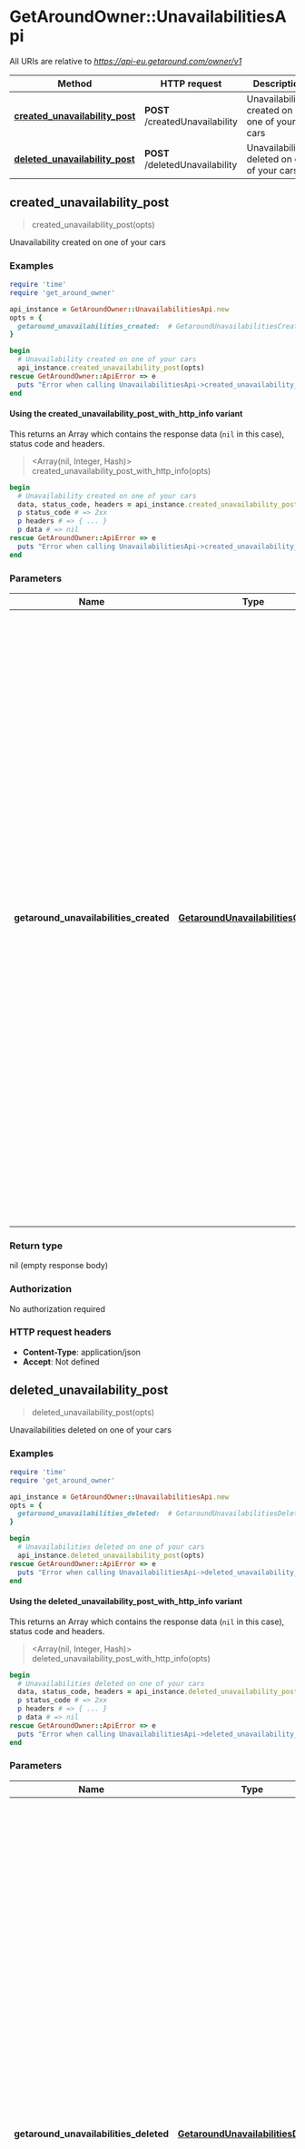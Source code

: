 # GetAroundOwner::UnavailabilitiesApi

All URIs are relative to *https://api-eu.getaround.com/owner/v1*

| Method | HTTP request | Description |
| ------ | ------------ | ----------- |
| [**created_unavailability_post**](UnavailabilitiesApi.md#created_unavailability_post) | **POST** /createdUnavailability | Unavailability created on one of your cars |
| [**deleted_unavailability_post**](UnavailabilitiesApi.md#deleted_unavailability_post) | **POST** /deletedUnavailability | Unavailabilities deleted on one of your cars |


## created_unavailability_post

> created_unavailability_post(opts)

Unavailability created on one of your cars

### Examples

```ruby
require 'time'
require 'get_around_owner'

api_instance = GetAroundOwner::UnavailabilitiesApi.new
opts = {
  getaround_unavailabilities_created:  # GetaroundUnavailabilitiesCreated | This event is triggered whenever an unavailability is created (through the API or directly in the app/website). It shows the unavailability that has just been created, with the same timestamps as those entered by the user. It does not show the changes of other potential overlapping unavailabilities. For example: if an unavailability was already set between June 10 and June 20, and if the user creates a new one between June 18 and June 22, this webhook will only send information about the newly created June 18 - June 22 unavailability. It will not show that, under the hood, the unavailability from June 10 to June 20 has be deleted, and that a new unavailability from June 10 to June 22 has been created.
}

begin
  # Unavailability created on one of your cars
  api_instance.created_unavailability_post(opts)
rescue GetAroundOwner::ApiError => e
  puts "Error when calling UnavailabilitiesApi->created_unavailability_post: #{e}"
end
```

#### Using the created_unavailability_post_with_http_info variant

This returns an Array which contains the response data (`nil` in this case), status code and headers.

> <Array(nil, Integer, Hash)> created_unavailability_post_with_http_info(opts)

```ruby
begin
  # Unavailability created on one of your cars
  data, status_code, headers = api_instance.created_unavailability_post_with_http_info(opts)
  p status_code # => 2xx
  p headers # => { ... }
  p data # => nil
rescue GetAroundOwner::ApiError => e
  puts "Error when calling UnavailabilitiesApi->created_unavailability_post_with_http_info: #{e}"
end
```

### Parameters

| Name | Type | Description | Notes |
| ---- | ---- | ----------- | ----- |
| **getaround_unavailabilities_created** | [**GetaroundUnavailabilitiesCreated**](GetaroundUnavailabilitiesCreated.md) | This event is triggered whenever an unavailability is created (through the API or directly in the app/website). It shows the unavailability that has just been created, with the same timestamps as those entered by the user. It does not show the changes of other potential overlapping unavailabilities. For example: if an unavailability was already set between June 10 and June 20, and if the user creates a new one between June 18 and June 22, this webhook will only send information about the newly created June 18 - June 22 unavailability. It will not show that, under the hood, the unavailability from June 10 to June 20 has be deleted, and that a new unavailability from June 10 to June 22 has been created. | [optional] |

### Return type

nil (empty response body)

### Authorization

No authorization required

### HTTP request headers

- **Content-Type**: application/json
- **Accept**: Not defined


## deleted_unavailability_post

> deleted_unavailability_post(opts)

Unavailabilities deleted on one of your cars

### Examples

```ruby
require 'time'
require 'get_around_owner'

api_instance = GetAroundOwner::UnavailabilitiesApi.new
opts = {
  getaround_unavailabilities_deleted:  # GetaroundUnavailabilitiesDeleted | This event is triggered whenever an unavailability is deleted (through the API or directly in the app/website). It shows the unavailability that has just been deleted, with the same timestamps as those entered by the user. It does not show the changes of other potential overlapping unavailabilities. For example: if an unavailability was already set between June 10 and June 20, and if the user deletes an unavailability between June 18 and June 22 (to set their car as available between this dates), this webhook will only send information about the newly deleted June 18 - June 22 unavailability. It will not show that, under the hood, the unavailability from June 10 to June 20 has be deleted, and that a new unavailability from June 10 to June 18 has been created.
}

begin
  # Unavailabilities deleted on one of your cars
  api_instance.deleted_unavailability_post(opts)
rescue GetAroundOwner::ApiError => e
  puts "Error when calling UnavailabilitiesApi->deleted_unavailability_post: #{e}"
end
```

#### Using the deleted_unavailability_post_with_http_info variant

This returns an Array which contains the response data (`nil` in this case), status code and headers.

> <Array(nil, Integer, Hash)> deleted_unavailability_post_with_http_info(opts)

```ruby
begin
  # Unavailabilities deleted on one of your cars
  data, status_code, headers = api_instance.deleted_unavailability_post_with_http_info(opts)
  p status_code # => 2xx
  p headers # => { ... }
  p data # => nil
rescue GetAroundOwner::ApiError => e
  puts "Error when calling UnavailabilitiesApi->deleted_unavailability_post_with_http_info: #{e}"
end
```

### Parameters

| Name | Type | Description | Notes |
| ---- | ---- | ----------- | ----- |
| **getaround_unavailabilities_deleted** | [**GetaroundUnavailabilitiesDeleted**](GetaroundUnavailabilitiesDeleted.md) | This event is triggered whenever an unavailability is deleted (through the API or directly in the app/website). It shows the unavailability that has just been deleted, with the same timestamps as those entered by the user. It does not show the changes of other potential overlapping unavailabilities. For example: if an unavailability was already set between June 10 and June 20, and if the user deletes an unavailability between June 18 and June 22 (to set their car as available between this dates), this webhook will only send information about the newly deleted June 18 - June 22 unavailability. It will not show that, under the hood, the unavailability from June 10 to June 20 has be deleted, and that a new unavailability from June 10 to June 18 has been created. | [optional] |

### Return type

nil (empty response body)

### Authorization

No authorization required

### HTTP request headers

- **Content-Type**: application/json
- **Accept**: Not defined

